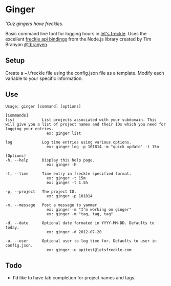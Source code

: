 # Ginger
_'Cuz gingers have freckles._

Basic command line tool for logging hours in [let's freckle](http://letsfreckle.com). Uses the excellent [freckle api bindings](https://github.com/tbranyen/nodefreckle) from the Node.js library created by Tim Branyan [@tbranyen](http://twitter.com/tbranyen).

## Setup
Create a ~/.freckle file using the config.json file as a template. Modify each variable to your specific information.

## Use
```
Usage: ginger [command] [options]

[Commands]
list            List projects associated with your subdomain. This will give you a list of project names and their IDs which you need for logging your entries.
                  ex: ginger list

log             Log time entries using various options.
                  ex: ginger log -p 101814 -m "quick update" -t 15m

[Options]
-h, --help      Display this help page.
                  ex: ginger -h

-t, --time      Time entry in freckle specified format.
                  ex: ginger -t 15m
                  ex: ginger -t 1.5h

-p, --project   The project ID.
                  ex: ginger -p 101814

-m, --message   Post a message to yammer
                  ex: ginger -m "I'm working on ginger"
                  ex: ginger -m "tag, tag, tag"

-d, --date      Optional date formated in YYYY-MM-DD. Defaults to today.
                  ex: ginger -d 2012-07-20

-u, --user      Optional user to log time for. Defaults to user in config.json.
                  ex: ginger -u apitest@letsfreckle.com
```

## Todo
* I'd like to have tab completion for project names and tags.
